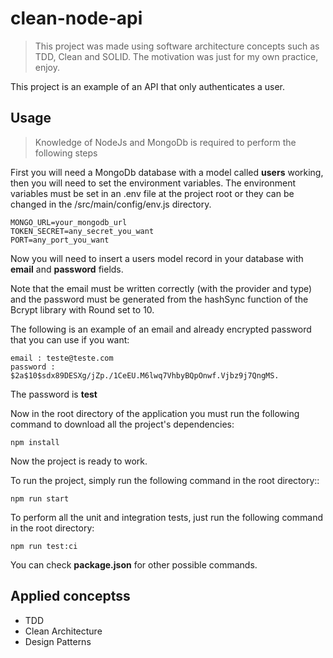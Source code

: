 # clean-node-api

> This project was made using software architecture concepts such as TDD, Clean and SOLID. The motivation was just for my own practice, enjoy.

This project is an example of an API that only authenticates a user.

## Usage

> Knowledge of NodeJs and MongoDb is required to perform the following steps

First you will need a MongoDb database with a model called **users** working, then you will need to set the environment variables. The environment variables must be set in an .env file at the project root or they can be changed in the /src/main/config/env.js directory.
~~~.env
MONGO_URL=your_mongodb_url
TOKEN_SECRET=any_secret_you_want
PORT=any_port_you_want
~~~

Now you will need to insert a users model record in your database with **email** and **password** fields.

Note that the email must be written correctly (with the provider and type) and the password must be generated from the hashSync function of the Bcrypt library with Round set to 10.

The following is an example of an email and already encrypted password that you can use if you want:
~~~npm
email : teste@teste.com
password : $2a$10$sdx89DESXg/jZp./1CeEU.M6lwq7VhbyBQpOnwf.Vjbz9j7QngMS.
~~~
The password is **test**

Now in the root directory of the application you must run the following command to download all the project's dependencies:
~~~npm
npm install
~~~

Now the project is ready to work.

To run the project, simply run the following command in the root directory::
~~~npm
npm run start
~~~


To perform all the unit and integration tests, just run the following command in the root directory:
~~~npm
npm run test:ci
~~~

You can check **package.json** for other possible commands.

## Applied conceptss

* TDD
* Clean Architecture
* Design Patterns


